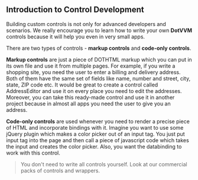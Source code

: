 ## Introduction to Control Development

Building custom controls is not only for advanced developers and scenarios. We really encourage you to learn how to write
your own **DotVVM** controls because it will help you even in very small apps.

There are two types of controls - **markup controls** and **code-only controls**. 

**Markup controls** are just a piece of DOTHTML markup which you can put in its own file and use it from multiple pages.
For example, if you write a shopping site, you need the user to enter a billing and delivery address. Both of them 
have the same set of fields like name, number and street, city, state, ZIP code etc.
It would be great to create a control called AddressEditor and use it on every place you need to edit the addresses.
Moreover, you can take this ready-made control and use it in another project because in almost all apps you need the
user to give you an address.

**Code-only controls** are used whenever you need to render a precise piece of HTML and incorporate bindings with it.
Imagine you want to use some jQuery plugin which makes a color picker out of an input tag. You just put input tag into
the page and then call a piece of javascript code which takes the input and creates the color picker. Also, you want 
the databinding to work with this control. 


> You don't need to write all controls yourself. Look at our commercial packs of controls and wrappers.
